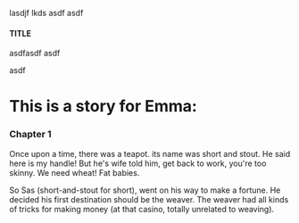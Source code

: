 lasdjf lkds
asdf 
asdf 

#### TITLE

asdfasdf 
asdf 

asdf

# This is a story for Emma:

### Chapter 1

Once upon a time, there was a teapot. its name was short and stout. He said here is my handle! But he's wife told him, get back to work, you're too skinny. We need wheat! Fat babies.

So Sas (short-and-stout for short), went on his way to make a fortune. He decided his first destination should be the weaver. The weaver had all kinds of tricks for making money (at that casino, totally unrelated to weaving).